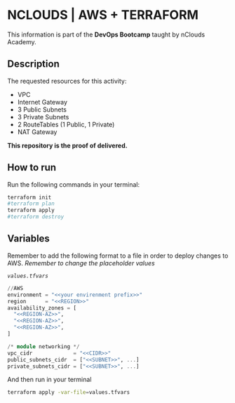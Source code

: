 # NCLOUDS | AWS + TERRAFORM

This information is part of the **DevOps Bootcamp** taught by nClouds Academy.

## Description

The requested resources for this activity:

- VPC
- Internet Gateway
- 3 Public Subnets
- 3 Private Subnets
- 2 RouteTables (1 Public, 1 Private)
- NAT Gateway

**This repository is the proof of delivered.**

## How to run

Run the following commands in your terminal:

```sh
terraform init
#terraform plan
terraform apply
#terraform destroy
```

## Variables

Remember to add the following format to a file in order to deploy changes to AWS. _Remember to change the placeholder values_

_`values.tfvars`_

```tf
//AWS
environment = "<<your envirenment prefix>>"
region      = "<<REGION>>"
availability_zones = [
  "<<REGION-AZ>>",
  "<<REGION-AZ>>",
  "<<REGION-AZ>>",
]

/* module networking */
vpc_cidr             = "<<CIDR>>"
public_subnets_cidr  = ["<<SUBNET>>", ...]
private_subnets_cidr = ["<<SUBNET>>", ...]
```

And then run in your terminal

```sh
terraform apply -var-file=values.tfvars
```
